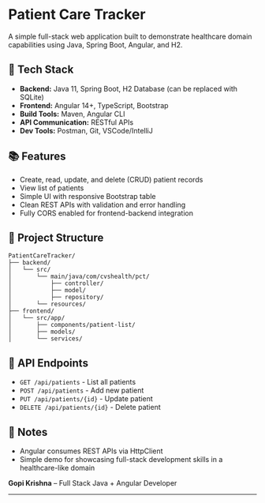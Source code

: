 
# Patient Care Tracker

A simple full-stack web application built to demonstrate healthcare domain capabilities using Java, Spring Boot, Angular, and H2.

## 🔧 Tech Stack
- **Backend:** Java 11, Spring Boot, H2 Database (can be replaced with SQLite)
- **Frontend:** Angular 14+, TypeScript, Bootstrap
- **Build Tools:** Maven, Angular CLI
- **API Communication:** RESTful APIs
- **Dev Tools:** Postman, Git, VSCode/IntelliJ

## 📚 Features
- Create, read, update, and delete (CRUD) patient records
- View list of patients
- Simple UI with responsive Bootstrap table
- Clean REST APIs with validation and error handling
- Fully CORS enabled for frontend-backend integration

## 📁 Project Structure
```
PatientCareTracker/
├── backend/
│   └── src/
│       └── main/java/com/cvshealth/pct/
│           ├── controller/
│           ├── model/
│           ├── repository/
│       └── resources/
├── frontend/
│   └── src/app/
│       ├── components/patient-list/
│       ├── models/
│       └── services/
```


## 📌 API Endpoints
- `GET /api/patients` - List all patients
- `POST /api/patients` - Add new patient
- `PUT /api/patients/{id}` - Update patient
- `DELETE /api/patients/{id}` - Delete patient

## 📃 Notes
- Angular consumes REST APIs via HttpClient
- Simple demo for showcasing full-stack development skills in a healthcare-like domain

**Gopi Krishna** – Full Stack Java + Angular Developer

---

